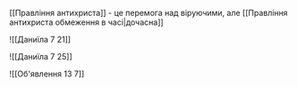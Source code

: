 [[Правління антихриста]] - це перемога над віруючими, але [[Правління антихриста обмеження в часі|дочасна]]

![[Даниїла 7 21]]

![[Даниїла 7 25]]

![[Об'явлення 13 7]]